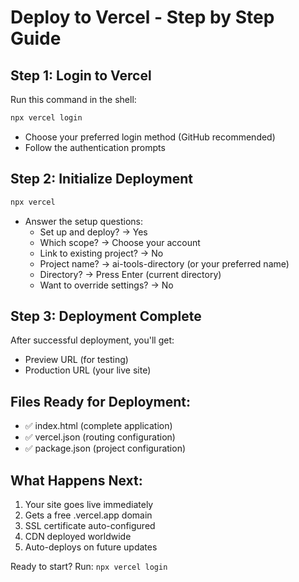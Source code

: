 # Deploy to Vercel - Step by Step Guide

## Step 1: Login to Vercel
Run this command in the shell:
```bash
npx vercel login
```
- Choose your preferred login method (GitHub recommended)
- Follow the authentication prompts

## Step 2: Initialize Deployment
```bash
npx vercel
```
- Answer the setup questions:
  - Set up and deploy? → Yes
  - Which scope? → Choose your account
  - Link to existing project? → No
  - Project name? → ai-tools-directory (or your preferred name)
  - Directory? → Press Enter (current directory)
  - Want to override settings? → No

## Step 3: Deployment Complete
After successful deployment, you'll get:
- Preview URL (for testing)
- Production URL (your live site)

## Files Ready for Deployment:
- ✅ index.html (complete application)
- ✅ vercel.json (routing configuration)
- ✅ package.json (project configuration)

## What Happens Next:
1. Your site goes live immediately
2. Gets a free .vercel.app domain
3. SSL certificate auto-configured
4. CDN deployed worldwide
5. Auto-deploys on future updates

Ready to start? Run: `npx vercel login`